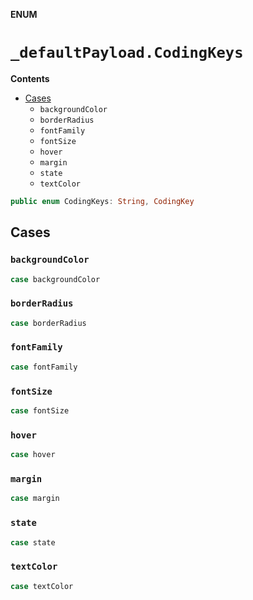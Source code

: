 **ENUM**

# `_defaultPayload.CodingKeys`

**Contents**

- [Cases](#cases)
  - `backgroundColor`
  - `borderRadius`
  - `fontFamily`
  - `fontSize`
  - `hover`
  - `margin`
  - `state`
  - `textColor`

```swift
public enum CodingKeys: String, CodingKey
```

## Cases
### `backgroundColor`

```swift
case backgroundColor
```

### `borderRadius`

```swift
case borderRadius
```

### `fontFamily`

```swift
case fontFamily
```

### `fontSize`

```swift
case fontSize
```

### `hover`

```swift
case hover
```

### `margin`

```swift
case margin
```

### `state`

```swift
case state
```

### `textColor`

```swift
case textColor
```
